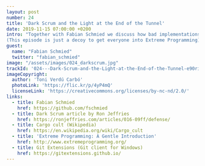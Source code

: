```yaml
---
layout: post
number: 24
title: 'Dark Scrum and the Light at the End of the Tunnel'
date: 2019-11-15 07:00:00 +0200
intro: "Together with Fabian Schmied we discuss how bad implementations of Scrum can look like, and what options people have to improve or avoid it.
(This episode is just a decoy to get everyone into Extreme Programming)"
guest:
  name: "Fabian Schmied"
  twitter: "fabian_schmied"
image: "/assets/images/024_darkscrum.jpg"
trackId: '024---Dark-Scrum-and-the-Light-at-the-End-of-the-Tunnel-e90rim'
imageCopyright:
  author: 'Toni Verdú Carbó'
  photoLink: 'https://flic.kr/p/4yP4mQ'
  licenseLink: 'https://creativecommons.org/licenses/by-nc-nd/2.0/'
links:
  - title: Fabian Schmied
    href: https://github.com/fschmied
  - title: Dark Scrum article by Ron Jeffries
    href: https://ronjeffries.com/articles/016-09ff/defense/
  - title: Cargo cult (Wikipedia)
    href: https://en.wikipedia.org/wiki/Cargo_cult
  - title: 'Extreme Programming: A Gentle Introduction'
    href: http://www.extremeprogramming.org/
  - title: Git Extensions (Git client for Windows)
    href: https://gitextensions.github.io/
---
```

